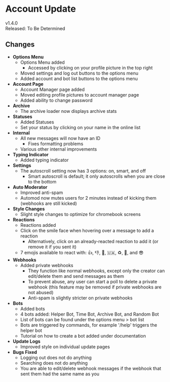 # Account Update

v1.4.0  
Released: To Be Determined

## Changes

- **Options Menu**
  - Options Menu added
    - Accessed by clicking on your profile picture in the top right
  - Moved settings and log out buttons to the options menu
  - Added account and bot list buttons to the options menu
- **Account Page**
  - Account Manager page added
  - Moved editing profile pictures to account manager page
  - Added ability to change password
- **Archive**
  - The archive loader now displays archive stats
- **Statuses**
  - Added Statuses
  - Set your status by clicking on your name in the online list
- **Internal**
  - All new messages will now have an ID
    - Fixes formatting problems
  - Various other internal improvements
- **Typing Indicator**
  - Added typing indicator
- **Settings**
  - The autoscroll setting now has 3 options: on, smart, and off
    - Smart autoscroll is default; it only autoscrolls when you are close to the bottom
- **Auto Moderator**
  - Improved anti-spam
  - Automod now mutes users for 2 minutes instead of kicking them (webhooks are still kicked)
- **Style Changes**
  - Slight style changes to optimize for chromebook screens
- **Reactions**
  - Reactions added
  - Click on the smile face when hovering over a message to add a reaction
    - Alternatively, click on an already-reacted reaction to add it (or remove it if you sent it)
  - 7 emojis available to react with: 👍, 👎, 🤔, 🇺🇦, ♻️, 🎉, and 😎
- **Webhooks**
  - Added private webhooks
    - They function like normal webhooks, except only the creator can edit/delete them and send messages as them
    - To prevent abuse, any user can start a poll to delete a private webhook (this feature may be removed if private webhooks are not abused)
    - Anti-spam is slightly stricter on private webhooks
- **Bots**
  - Added bots
  - 4 bots added: Helper Bot, Time Bot, Archive Bot, and Random Bot
  - List of bots can be found under the options menu > bot list
  - Bots are triggered by commands, for example '/help' triggers the helper bot
  - Tutorial on how to create a bot added under documentation
- **Update Logs**
  - Improved style on individual update pages
- **Bugs Fixed**
  - Logging out does not do anything
  - Searching does not do anything
  - You are able to edit/delete webhook messages if the webhook that sent them had the same name as you
